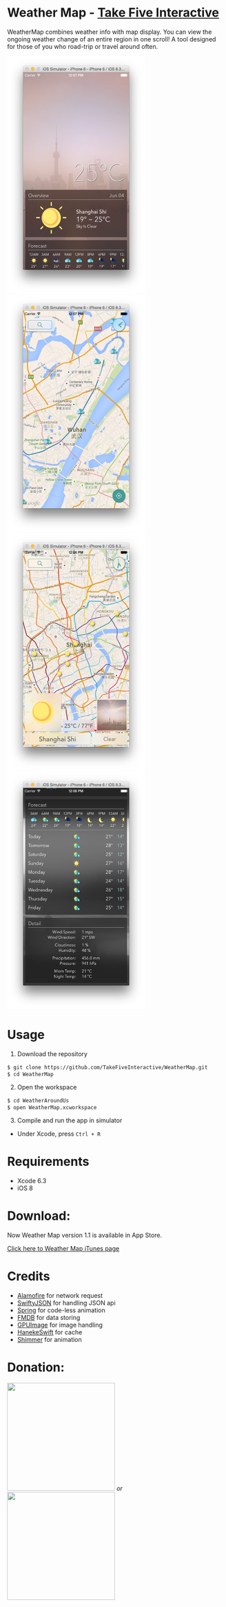 # Weather Map - [Take Five Interactive](http://www.takefiveinteractive.com)
WeatherMap combines weather info with map display. You can view the ongoing weather change of an entire region in one scroll! A tool designed for those of you who road-trip or travel around often.

<img src="./ScreenShots/screenshot1.png" width="320" height="550"/>
<img src="./ScreenShots/screenshot2.png" width="320" height="550"/>
<img src="./ScreenShots/screenshot3.png" width="320" height="550"/>
<img src="./ScreenShots/screenshot4.png" width="320" height="550"/>

# Usage
1) Download the repository
```
$ git clone https://github.com/TakeFiveInteractive/WeatherMap.git
$ cd WeatherMap
```

2) Open the workspace
```
$ cd WeatherAroundUs
$ open WeatherMap.xcworkspace
```

3) Compile and run the app in simulator
* Under Xcode, press ``Ctrl + R``

# Requirements
* Xcode 6.3
* iOS 8

# Download:
Now Weather Map version 1.1 is available in App Store.


[Click here to Weather Map iTunes page](https://itunes.apple.com/us/app/weather-map-take-five-interactive/id990141529?mt=8)

# Credits
* [Alamofire](https://github.com/Alamofire/Alamofire) for network request
* [SwiftyJSON](https://github.com/SwiftyJSON/SwiftyJSON) for handling JSON api
* [Spring](https://github.com/MengTo/Spring) for code-less animation
* [FMDB](https://github.com/ccgus/fmdb) for data storing
* [GPUImage](https://github.com/BradLarson/GPUImage) for image handling
* [HanekeSwift](https://github.com/Haneke/HanekeSwift) for cache
* [Shimmer](https://github.com/facebook/Shimmer) for animation

# Donation:
<img src="http://i.imgur.com/H4Qs3am.png" width="250" height="250"/> *or* 
<img src="http://i.imgur.com/uhIJ1Bw.png" width="250" height="250"/>
